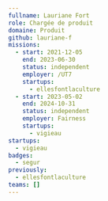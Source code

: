```yaml
---
fullname: Lauriane Fort
role: Chargée de produit
domaine: Produit
github: lauriane-f
missions:
  - start: 2021-12-05
    end: 2023-06-30
    status: independent
    employer: /UT7
    startups:
      - ellesfontlaculture
  - start: 2023-05-02
    end: 2024-10-31
    status: independent
    employer: Fairness
    startups:
      - vigieau
startups:
  - vigieau
badges:
  - segur
previously:
  - ellesfontlaculture
teams: []
---
```

